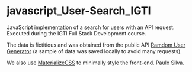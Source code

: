 # javascript_User-Search_IGTI

JavaScript implementation of a search for users with an API request. Executed during the IGTI Full Stack Development course.

The data is fictitious and was obtained from the public API [Ramdom User Generator](https://randomuser.me/) (a sample of data was saved locally to avoid many requests).

We also use [MaterializeCSS](https://materializecss.com/) to minimally style the front-end.
Paulo Silva.
